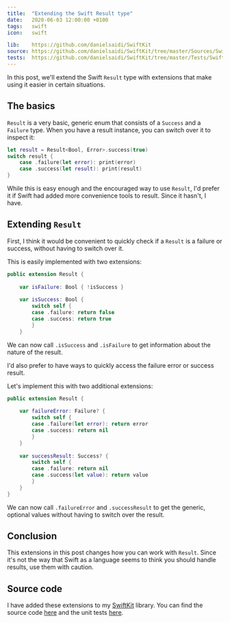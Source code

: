 ```yaml
---
title:  "Extending the Swift Result type"
date:   2020-06-03 12:00:00 +0100
tags:   swift
icon:   swift

lib:    https://github.com/danielsaidi/SwiftKit
source: https://github.com/danielsaidi/SwiftKit/tree/master/Sources/SwiftKit/Extensions
tests:  https://github.com/danielsaidi/SwiftKit/tree/master/Tests/SwiftKitTests/Extensions
---
```


In this post, we'll extend the Swift `Result` type with extensions that make using it easier in certain situations. 


## The basics

`Result` is a very basic, generic enum that consists of a `Success` and a `Failure` type. When you have a result instance, you can switch over it to inspect it:

```swift
let result = Result<Bool, Error>.success(true)
switch result {
    case .failure(let error): print(error)
    case .success(let result): print(result)
}
```

While this is easy enough and the encouraged way to use `Result`, I'd prefer it if Swift had added more convenience tools to result. Since it hasn't, I have.


## Extending `Result`

First, I think it would be convenient to quickly check if a `Result` is a failure or success, without having to switch over it.

This is easily implemented with two extensions:

```swift
public extension Result {
    
    var isFailure: Bool { !isSuccess }
    
    var isSuccess: Bool {
        switch self {
        case .failure: return false
        case .success: return true
        }
    } 
```

We can now call `.isSuccess` and `.isFailure` to get information about the nature of the result.

I'd also prefer to have ways to quickly access the failure error or success result.

Let's implement this with two additional extensions:

```swift
public extension Result {
    
    var failureError: Failure? {
        switch self {
        case .failure(let error): return error
        case .success: return nil
        }
    }
    
    var successResult: Success? {
        switch self {
        case .failure: return nil
        case .success(let value): return value
        }
    }
}
```

We can now call `.failureError` and `.successResult` to get the generic, optional values without having to switch over the result.


## Conclusion

This extensions in this post changes how you can work with `Result`. Since it's not the way that Swift as a language seems to think you should handle results, use them with caution.


## Source code

I have added these extensions to my [SwiftKit]({{page.lib}}) library. You can find the source code [here]({{page.source}}) and the unit tests [here]({{page.tests}}).